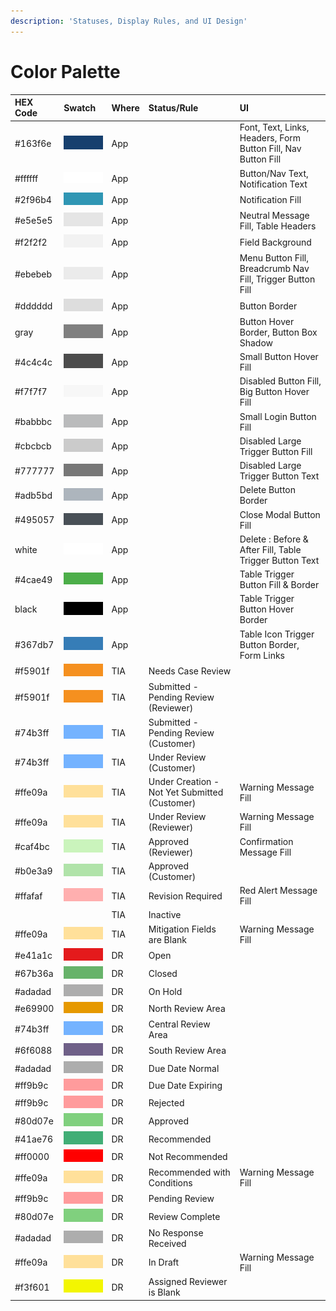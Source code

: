 ```yaml
---
description: 'Statuses, Display Rules, and UI Design'
---
```


# Color Palette

| HEX Code | Swatch | Where | Status/Rule | UI |
| :--- | :--- | :--- | :--- | :--- |
| \#163f6e |  ![](../.gitbook/assets/image%20%28223%29.png)  | App |  | Font, Text, Links, Headers, Form Button Fill, Nav Button Fill |
| \#ffffff | ![](../.gitbook/assets/image%20%28238%29.png)  | App |  | Button/Nav Text, Notification Text |
| \#2f96b4 | ![](../.gitbook/assets/image%20%28226%29.png)  | App |  | Notification Fill |
| \#e5e5e5 | ![](../.gitbook/assets/image%20%28229%29.png)  | App |  | Neutral Message Fill, Table Headers |
| \#f2f2f2 | ![](../.gitbook/assets/image%20%28224%29.png)  | App |  | Field Background |
| \#ebebeb | ![](../.gitbook/assets/image%20%28239%29.png)  | App |  | Menu Button Fill, Breadcrumb Nav Fill, Trigger Button Fill |
| \#dddddd | ![](../.gitbook/assets/image%20%28204%29.png)  | App |  | Button Border |
| gray | ![](../.gitbook/assets/image%20%28230%29.png)  | App |  | Button Hover Border, Button Box Shadow |
| \#4c4c4c | ![](../.gitbook/assets/image%20%28225%29.png)  | App |  | Small Button Hover Fill |
| \#f7f7f7 | ![](../.gitbook/assets/image%20%28209%29.png)  | App |  | Disabled Button Fill, Big Button Hover Fill |
| \#babbbc | ![](../.gitbook/assets/image%20%28215%29.png)  | App |  | Small Login Button Fill |
| \#cbcbcb | ![](../.gitbook/assets/image%20%28219%29.png)  | App |  | Disabled Large Trigger Button Fill |
| \#777777 | ![](../.gitbook/assets/image%20%28216%29.png)  | App |  | Disabled Large Trigger Button Text |
| \#adb5bd | ![](../.gitbook/assets/image%20%28231%29.png)  | App |  | Delete Button Border |
| \#495057 | ![](../.gitbook/assets/image%20%28237%29.png)  | App |  | Close Modal Button Fill |
| white | ![](../.gitbook/assets/image%20%28207%29.png)  | App |  | Delete : Before & After Fill, Table Trigger Button Text |
| \#4cae49 | ![](../.gitbook/assets/image%20%28221%29.png)  | App |  | Table Trigger Button Fill & Border |
| black | ![](../.gitbook/assets/image%20%28220%29.png)  | App |  | Table Trigger Button Hover Border |
| \#367db7 | ![](../.gitbook/assets/image%20%28235%29.png)  | App |  | Table Icon Trigger Button Border, Form Links |
| \#f5901f | ![](../.gitbook/assets/image%20%28233%29.png)  | TIA | Needs Case Review |  |
| \#f5901f | ![](../.gitbook/assets/image%20%28233%29.png)  | TIA | Submitted - Pending Review \(Reviewer\) |  |
| \#74b3ff | ![](../.gitbook/assets/image%20%28212%29.png)  | TIA | Submitted - Pending Review \(Customer\) |  |
| \#74b3ff | ![](../.gitbook/assets/image%20%28212%29.png)  | TIA | Under Review \(Customer\) |  |
| \#ffe09a | ![](../.gitbook/assets/image%20%28227%29.png)  | TIA | Under Creation - Not Yet Submitted \(Customer\) | Warning Message Fill |
| \#ffe09a | ![](../.gitbook/assets/image%20%28227%29.png)  | TIA | Under Review \(Reviewer\) | Warning Message Fill |
| \#caf4bc | ![](../.gitbook/assets/image%20%28222%29.png)  | TIA | Approved \(Reviewer\) | Confirmation Message Fill |
| \#b0e3a9 | ![](../.gitbook/assets/image%20%28236%29.png)  | TIA | Approved \(Customer\) |  |
| \#ffafaf | ![](../.gitbook/assets/image%20%28217%29.png)  | TIA | Revision Required | Red Alert Message Fill |
|  |  | TIA | Inactive |  |
| \#ffe09a | ![](../.gitbook/assets/image%20%28227%29.png)  | TIA | Mitigation Fields are Blank | Warning Message Fill |
| \#e41a1c | ![](../.gitbook/assets/image%20%28213%29.png)  | DR | Open |  |
| \#67b36a | ![](../.gitbook/assets/image%20%28208%29.png)  | DR | Closed |  |
| \#adadad | ![](../.gitbook/assets/image%20%28214%29.png)  | DR | On Hold |  |
| \#e69900 | ![](../.gitbook/assets/image%20%28210%29.png)  | DR | North Review Area |  |
| \#74b3ff | ![](../.gitbook/assets/image%20%28212%29.png)  | DR | Central Review Area |  |
| \#6f6088 | ![](../.gitbook/assets/image%20%28205%29.png)  | DR | South Review Area |  |
| \#adadad | ![](../.gitbook/assets/image%20%28214%29.png)  | DR | Due Date Normal |  |
| \#ff9b9c | ![](../.gitbook/assets/image%20%28211%29.png)  | DR | Due Date Expiring |  |
| \#ff9b9c | ![](../.gitbook/assets/image%20%28211%29.png)  | DR | Rejected |  |
| \#80d07e | ![](../.gitbook/assets/image%20%28232%29.png)  | DR | Approved |  |
| \#41ae76 | ![](../.gitbook/assets/image%20%28206%29.png)  | DR | Recommended |  |
| \#ff0000 | ![](../.gitbook/assets/image%20%28234%29.png)  | DR | Not Recommended |  |
| \#ffe09a | ![](../.gitbook/assets/image%20%28227%29.png)  | DR | Recommended with Conditions | Warning Message Fill |
| \#ff9b9c | ![](../.gitbook/assets/image%20%28211%29.png)  | DR | Pending Review |  |
| \#80d07e | ![](../.gitbook/assets/image%20%28232%29.png)  | DR | Review Complete |  |
| \#adadad | ![](../.gitbook/assets/image%20%28214%29.png)  | DR | No Response Received |  |
| \#ffe09a | ![](../.gitbook/assets/image%20%28227%29.png)  | DR | In Draft | Warning Message Fill |
| \#f3f601 | ![](../.gitbook/assets/image%20%28228%29.png)  | DR | Assigned Reviewer is Blank |  |

